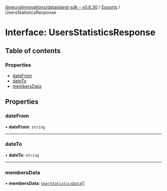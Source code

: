 [@neuralinnovations/dataisland-sdk - v0.6.30](../../README.md) / [Exports](../modules.md) / UsersStatisticsResponse

# Interface: UsersStatisticsResponse

## Table of contents

### Properties

- [dateFrom](UsersStatisticsResponse.md#datefrom)
- [dateTo](UsersStatisticsResponse.md#dateto)
- [membersData](UsersStatisticsResponse.md#membersdata)

## Properties

### dateFrom

• **dateFrom**: `string`

___

### dateTo

• **dateTo**: `string`

___

### membersData

• **membersData**: [`UserStatisticsData`](UserStatisticsData.md)[]
